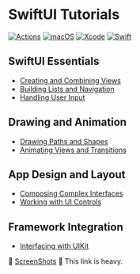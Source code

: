 # SwiftUI Tutorials

[![Actions](https://github.com/ykws/LandMarks/workflows/Build/badge.svg)](https://github.com/ykws/LandMarks/actions)
[![macOS](https://img.shields.io/badge/macOS-Sonoma-black)](https://developer.apple.com/macos/)
[![Xcode](https://img.shields.io/badge/Xcode-15.3-blue.svg)](https://developer.apple.com/xcode)
[![Swift](https://img.shields.io/badge/Swift-5.9-orange.svg)](https://swift.org)

## SwiftUI Essentials
* [Creating and Combining Views](https://developer.apple.com/tutorials/swiftui/creating-and-combining-views)
* [Building Lists and Navigation](https://developer.apple.com/tutorials/swiftui/building-lists-and-navigation)
* [Handling User Input](https://developer.apple.com/tutorials/swiftui/handling-user-input)

## Drawing and Animation
* [Drawing Paths and Shapes](https://developer.apple.com/tutorials/swiftui/drawing-paths-and-shapes)
* [Animating Views and Transitions](https://developer.apple.com/tutorials/swiftui/animating-views-and-transitions)

## App Design and Layout
* [Composing Complex Interfaces](https://developer.apple.com/tutorials/swiftui/composing-complex-interfaces)
* [Working with UI Controls](https://developer.apple.com/tutorials/swiftui/working-with-ui-controls)

## Framework Integration
* [Interfacing with UIKit](https://developer.apple.com/tutorials/swiftui/interfacing-with-uikit)

:iphone: [ScreenShots](https://github.com/ykws/LandMarks/blob/master/ScreenShots/README.md) :traffic_light: This link is heavy.
